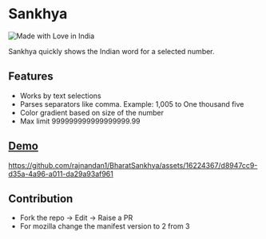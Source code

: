 # Sankhya

![Made with Love in India](https://madewithlove.org.in/badge.svg)

Sankhya quickly shows the Indian word for a selected number.

## Features

- Works by text selections
- Parses separators like comma. Example: 1,005 to One thousand five
- Color gradient based on size of the number
- Max limit 999999999999999999.99


## [Demo](https://rajnandan1.github.io/Sankhya/)

https://github.com/rajnandan1/BharatSankhya/assets/16224367/d8947cc9-d35a-4a96-a011-da29a93af961

## Contribution
- Fork the repo -> Edit -> Raise a PR
- For mozilla change the manifest version to 2 from 3
